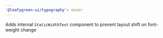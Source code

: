 ```yaml
---
'@leafygreen-ui/typography': minor
---
```


Adds internal `StaticWidthText` component to prevent layout shift on font-weight change
